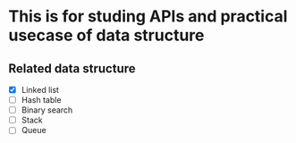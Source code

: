# This is for studing APIs and practical usecase of data structure 
## Related data structure
- [x] Linked list
- [ ] Hash table
- [ ] Binary search
- [ ] Stack
- [ ] Queue
